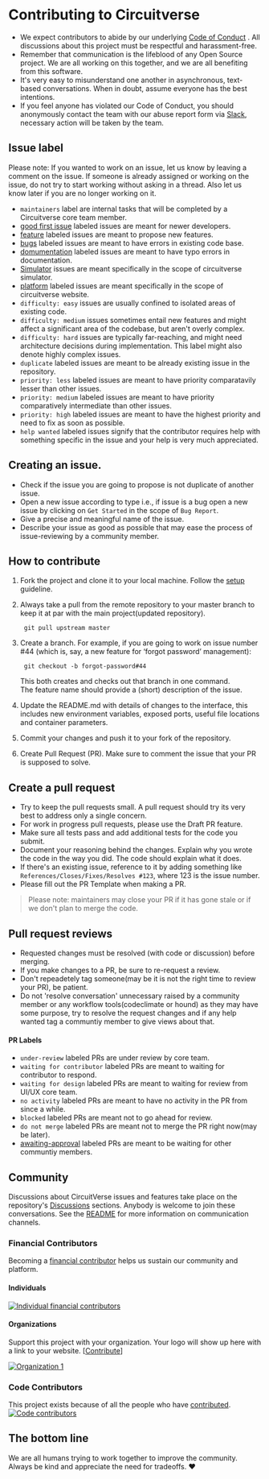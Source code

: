# Contributing to Circuitverse

- We expect contributors to abide by our underlying [Code of Conduct](https://github.com/CircuitVerse/CircuitVerse/blob/master/code-of-conduct.md) . All discussions about this project must be respectful and harassment-free.
- Remember that communication is the lifeblood of any Open Source project. We are all working on this together, and we are all benefiting from this software.
- It's very easy to misunderstand one another in asynchronous, text-based conversations. When in doubt, assume everyone has the best intentions.
- If you feel anyone has violated our Code of Conduct, you should anonymously contact the team with our abuse report form via [Slack](https://circuitverse.org/slack), necessary action will be taken by the team.

## Issue label

Please note:  If you wanted to work on an issue, let us know by leaving a comment on the issue. If someone is already assigned or working on the issue, do not try to start working without asking in a thread. Also let us know later if you are no longer working on it.

- `maintainers` label are internal tasks that will be completed by a Circuitverse core team member. 
- [good first issue](https://github.com/CircuitVerse/CircuitVerse/labels/good%20first%20issue) labeled issues are meant for newer developers.
- [feature](https://github.com/CircuitVerse/CircuitVerse/labels/%F0%9F%8C%9F%20feature) labeled issues are meant to propose new features.
- [bugs](https://github.com/CircuitVerse/CircuitVerse/labels/%F0%9F%90%9E%20bug) labeled issues are meant to have errors in existing code base.
- [domumentation](https://github.com/CircuitVerse/CircuitVerse/labels/documentation) labeled issues are meant to have typo errors in documentation.
- [Simulator](https://github.com/CircuitVerse/CircuitVerse/labels/simulator) issues are meant specifically in the scope of circuitverse simulator.
- [platform](https://github.com/CircuitVerse/CircuitVerse/labels/platform) labeled issues are meant specifically in the scope of circuitverse website.
- `difficulty: easy` issues are usually confined to isolated areas of existing code.
- `difficulty: medium` issues sometimes entail new features and might affect a significant area of the codebase, but aren't overly complex.
- `difficulty: hard` issues are typically far-reaching, and might need architecture decisions during implementation. This label might also denote highly complex issues.
- `duplicate` labeled issues are meant to be already existing issue in the repository.
- `priority: less` labeled issues are meant to have priority comparatavily lesser than other issues.
- `priority: medium` labeled issues are meant to have priority comparatively intermediate than other issues.
- `priority: high` labeled issues are meant to have the highest priority and need to fix as soon as possible.
- `help wanted` labeled issues signify that the contributor requires help with something specific in the issue and your help is very much appreciated.

## Creating an issue.

- Check if the issue you are going to propose is not duplicate of another issue.
- Open a new issue according to type i.e., if issue is a bug open a new issue by clicking on `Get Started` in the scope of `Bug Report`.
- Give a precise and meaningful name of the issue.
- Describe your issue as good as possible that may ease the process of issue-reviewing by a community member.

## How to contribute

1. Fork the project and clone it to your local machine. Follow the [setup](https://github.com/CircuitVerse/CircuitVerse/blob/master/SETUP.md) guideline.
2. Always take a pull from the remote repository to your master branch to keep it at par with the main project(updated repository).
        
        git pull upstream master
        
3. Create a branch. For example, if you are going to work on issue number #44 (which is, say, a new feature for ‘forgot password’ management):

        git checkout -b forgot-password#44

    This both creates and checks out that branch in one command.  
    The feature name should provide a (short) description of the issue.

4. Update the README.md with details of changes to the interface, this includes new environment variables, exposed ports, useful file locations and container parameters.
5. Commit your changes and push it to your fork of the repository.
6. Create Pull Request (PR). Make sure to comment the issue that your PR is supposed to solve.

## Create a pull request

- Try to keep the pull requests small. A pull request should try its very best to address only a single concern.
- For work in progress pull requests, please use the Draft PR feature.
- Make sure all tests pass and add additional tests for the code you submit.
- Document your reasoning behind the changes. Explain why you wrote the code in the way you did. The code should explain what it does.
- If there's an existing issue, reference to it by adding something like `References/Closes/Fixes/Resolves #123`, where 123 is the issue number. 
- Please fill out the PR Template when making a PR.

> Please note: maintainers may close your PR if it has gone stale or if we don't plan to merge the code.

## Pull request reviews

- Requested changes must be resolved (with code or discussion) before merging.
- If you make changes to a PR, be sure to re-request a review.
- Don't repeadetely tag someone(may be it is not the right time to review your PR), be patient.
- Do not 'resolve conversation' unnecessary raised by a community member or any workflow tools(codeclimate or hound) as they may have some purpose, try to resolve the request changes and if any help wanted tag a communtiy member to give views about that.

#### PR Labels

- `under-review` labeled PRs are under review by core team.
- `waiting for contributor` labeled PRs are meant to waiting for contributor to respond.
- `waiting for design` labeled PRs are meant to waiting for review from UI/UX core team.
- `no activity` labeled PRs are meant to have no activity in the PR from since a while.
- `blocked` labeled PRs are meant not to go ahead for review.
- `do not merge` labeled PRs are meant not to merge the PR right now(may be later).
- [awaiting-approval](https://github.com/CircuitVerse/CircuitVerse/labels/awaiting-approval) labeled PRs are meant to be waiting for other communtiy members.

## Community
Discussions about CircuitVerse issues and features take place on the repository's [Discussions](https://github.com/CircuitVerse/CircuitVerse/discussions) sections. Anybody is welcome to join these conversations. See the [README](README.md) for more information on communication channels.

### Financial Contributors

Becoming a [financial contributor](https://opencollective.com/CircuitVerse/contribute) helps us sustain our community and platform.

#### Individuals
<a href="https://opencollective.com/CircuitVerse"><img src="https://opencollective.com/CircuitVerse/individuals.svg?width=890" alt="Individual financial contributors"></a>

#### Organizations
Support this project with your organization. Your logo will show up here with a link to your website. [[Contribute](https://opencollective.com/CircuitVerse/contribute)]

<a href="https://opencollective.com/CircuitVerse/organization/0/website"><img src="https://opencollective.com/CircuitVerse/organization/0/avatar.svg" alt="Organization 1"></a>

### Code Contributors

This project exists because of all the people who have [contributed]((CONTRIBUTING.md)).
<a href="https://github.com/CircuitVerse/CircuitVerse/graphs/contributors"><img src="https://opencollective.com/CircuitVerse/contributors.svg?width=890&button=false" alt="Code contributors" /></a>

## The bottom line

We are all humans trying to work together to improve the community. Always be kind and appreciate the need for tradeoffs. ❤️
